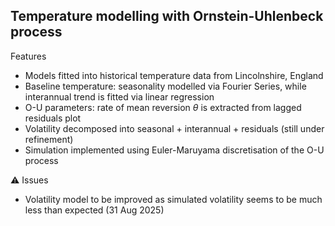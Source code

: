 ## Temperature modelling with Ornstein-Uhlenbeck process
Features
* Models fitted into historical temperature data from Lincolnshire, England
* Baseline temperature: seasonality modelled via Fourier Series, while interannual trend is fitted via linear regression
* O-U parameters: rate of mean reversion $\theta$ is extracted from lagged residuals plot
* Volatility decomposed into seasonal + interannual + residuals (still under refinement)
* Simulation implemented using Euler-Maruyama discretisation of the O-U process

⚠️ Issues
* Volatility model to be improved as simulated volatility seems to be much less than expected (31 Aug 2025)
